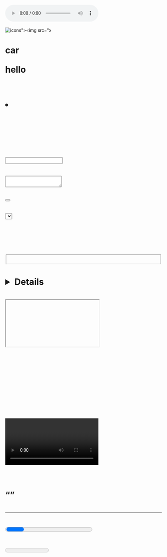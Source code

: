 
 

# <audio controls onwaiting=alert(1)><source src=x type='"><src=x>
![icons"><img src="x](javascript:alert())
# <p>car<p>hello</p></p>


# <html></html>
# <head></head>
# <body></body>
# <title></title>
# <meta></meta>
# <link></link>
# <script></script>
# <style></style>
# <div></div>
# <span></span>
# <p></p>
# <a></a>
# <img></img>
# <ul></ul>
# <ol></ol>
# <li></li>
# <table></table>
# <tr></tr>
# <td></td>
# <th></th>
# <thead></thead>
# <tbody></tbody>
# <tfoot></tfoot>
# <section></section>
# <article></article>
# <aside></aside>
# <header></header>
# <footer></footer>
# <nav></nav>
# <main></main>
# <form></form>
# <input></input>
# <textarea></textarea>
# <button></button>
# <select></select>
# <option></option>
# <label></label>
# <fieldset></fieldset>
# <legend></legend>
# <figure></figure>
# <figcaption></figcaption>
# <details></details>
# <summary></summary>
# <iframe></iframe>
# <canvas></canvas>
# <svg></svg>
# <video></video>
# <audio></audio>
# <source></source>
# <track></track>
# <blockquote></blockquote>
# <cite></cite>
# <code></code>
# <pre></pre>
# <q></q>
# <em></em>
# <strong></strong>
# <i></i>
# <b></b>
# <u></u>
# <small></small>
# <mark></mark>
# <del></del>
# <ins></ins>
# <sup></sup>
# <sub></sub>
# <hr></hr>
# <address></address>
# <time></time>
# <progress></progress>
# <meter></meter>
# <kbd></kbd>
# <samp></samp>
# <abbr></abbr>
# <bdi></bdi>
# <bdo></bdo>
# <wbr></wbr>
# <noscript></noscript>
# <object></object>
# <embed></embed>
# <param></param>
# <picture></picture>
# <map></map>
# <area></area>
# <base></base>
# <col></col>
# <colgroup></colgroup>
# <del></del>
# <ins></ins>
# <ruby></ruby>
# <rt></rt>
# <rp></rp>
# <data></data>
# <datalist></datalist>
# <output></output>












